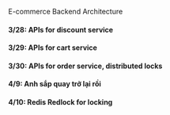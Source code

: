 E-commerce Backend Architecture
<h4>3/28: APIs for discount service</h4>
<h4>3/29: APIs for cart service</h4>
<h4>3/30: APIs for order service, distributed locks</h4>

<h4>4/9: Anh sắp quay trở lại rồi</h4>
<h4>4/10: Redis Redlock for locking</h4>

